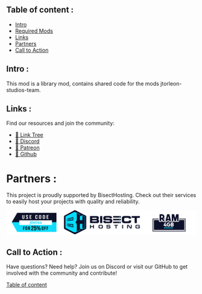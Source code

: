 <!----------------------------------------------------------------------------
                                  DESCRIPTION SECTION
  ----------------------------------------------------------------------------->

## Table of content :

- [Intro](#intro-)
- [Required Mods](#required-mods-)
- [Links](#links-)
- [Partners](#partners-)
- [Call to Action](#call-to-action-)

<!----------------------------------------------------------------------------
                                  REQUIRED SECTION
  ----------------------------------------------------------------------------->

## Intro :

This mod is a library mod, contains shared code for the mods jtorleon-studios-team.

<!----------------------------------------------------------------------------
                                    LINK SECTION
  ----------------------------------------------------------------------------->

## Links :

Find our resources and join the community:

- [🔗 Link Tree](https://jtorleon-studios-team.github.io/)
- [🔗 Discord](https://jtorleon-studios-team.github.io/discord.html)
- [🔗 Patreon](https://www.patreon.com/c/jtorleon)
- [🔗 Github](https://github.com/jtorleon-studios-team)

<!----------------------------------------------------------------------------
                                  PARTNER SECTION
  ----------------------------------------------------------------------------->

# Partners :

This project is proudly supported by BisectHosting. Check out their
services to easily host your projects with quality and reliability.

<a title="Visit website Bisechosting" href="https://www.bisecthosting.com/jtlelisa">
<img src="https://github.com/jtorleonstudios/JTorleonStudios/blob/main/brand/promoCurrent.png?raw=true" alt="banner bisechosting" />
</a>
<br>

<!----------------------------------------------------------------------------
                                  CTA SECTION
  ----------------------------------------------------------------------------->

## Call to Action :

Have questions? Need help? Join us on Discord or visit our GitHub to get
involved with the community and contribute!

[Table of content](#table-of-content-)